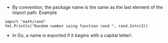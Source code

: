 - By convention, the package name is the same as the last element of the import path. Example
```
import "math/rand"
fmt.Println("Random number using function rand ", rand.Intn(3))
```

- In Go, a name is exported if it begins with a capital letter!.